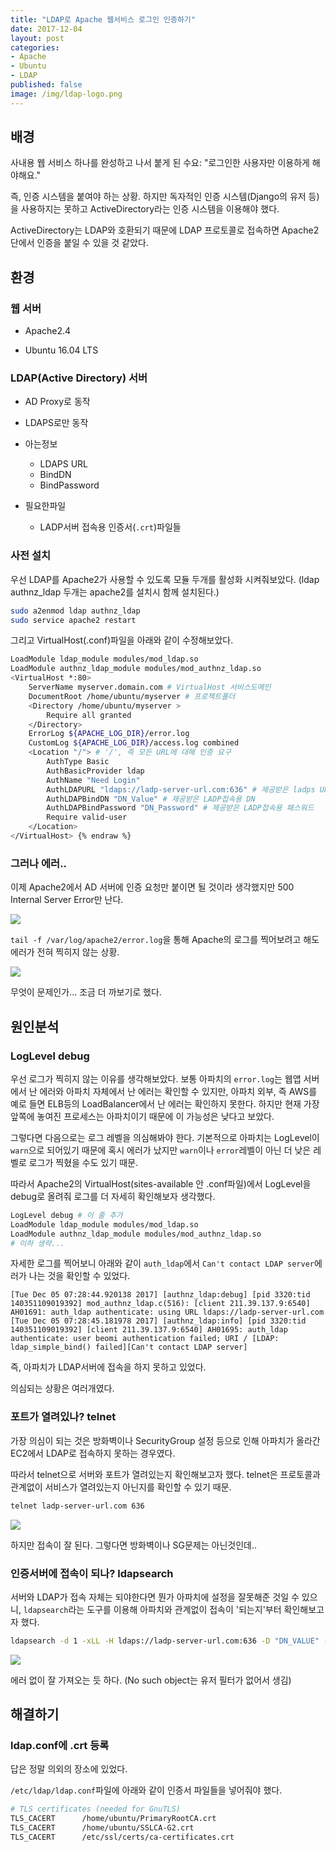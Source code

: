```yaml
---
title: "LDAP로 Apache 웹서비스 로그인 인증하기"
date: 2017-12-04
layout: post
categories:
- Apache
- Ubuntu
- LDAP
published: false
image: /img/ldap-logo.png
---
```


## 배경

사내용 웹 서비스 하나를 완성하고 나서 붙게 된 수요: "로그인한 사용자만 이용하게 해야해요."

즉, 인증 시스템을 붙여야 하는 상황. 하지만 독자적인 인증 시스템(Django의 유저 등)을 사용하지는 못하고 ActiveDirectory라는 인증 시스템을 이용해야 했다.

ActiveDirectory는 LDAP와 호환되기 때문에 LDAP 프로토콜로 접속하면 Apache2단에서 인증을 붙일 수 있을 것 같았다.

## 환경

### 웹 서버

- Apache2.4

- Ubuntu 16.04 LTS

### LDAP(Active Directory) 서버

- AD Proxy로 동작 

- LDAPS로만 동작

- 아는정보
  - LDAPS URL
  - BindDN
  - BindPassword

- 필요한파일
  - LADP서버 접속용 인증서(`.crt`)파일들

### 사전 설치

우선 LDAP를 Apache2가 사용할 수 있도록 모듈 두개를 활성화 시켜줘보았다. (ldap authnz_ldap 두개는 apache2를 설치시 함께 설치된다.)

```sh
sudo a2enmod ldap authnz_ldap
sudo service apache2 restart
```

그리고 VirtualHost(.conf)파일을 아래와 같이 수정해보았다.

```sh {% raw %}
LoadModule ldap_module modules/mod_ldap.so
LoadModule authnz_ldap_module modules/mod_authnz_ldap.so
<VirtualHost *:80>
    ServerName myserver.domain.com # VirtualHost 서비스도메인
    DocumentRoot /home/ubuntu/myserver # 프로젝트폴더
    <Directory /home/ubuntu/myserver >
        Require all granted
    </Directory>
    ErrorLog ${APACHE_LOG_DIR}/error.log
    CustomLog ${APACHE_LOG_DIR}/access.log combined
    <Location "/"> # '/', 즉 모든 URL에 대해 인증 요구 
        AuthType Basic
        AuthBasicProvider ldap
        AuthName "Need Login"
        AuthLDAPURL "ldaps://ladp-server-url.com:636" # 제공받은 ladps URL
        AuthLDAPBindDN "DN_Value" # 제공받은 LADP접속용 DN
        AuthLDAPBindPassword "DN_Password" # 제공받은 LADP접속용 패스워드
        Require valid-user
    </Location>
</VirtualHost> {% endraw %}
```

### 그러나 에러..

이제 Apache2에서 AD 서버에 인증 요청만 붙이면 될 것이라 생각했지만 500 Internal Server Error만 난다.

![](https://www.dropbox.com/s/2icmxd1j4lo8b2p/Screenshot%202017-12-05%2015.46.17.png?dl=1)

`tail -f /var/log/apache2/error.log`을 통해 Apache의 로그를 찍어보려고 해도 에러가 전혀 찍히지 않는 상황.

![](https://www.dropbox.com/s/vv4pgnw53dl96yq/Screenshot%202017-12-05%2015.48.36.png?dl=1)

무엇이 문제인가... 조금 더 까보기로 했다.

## 원인분석

### LogLevel debug

우선 로그가 찍히지 않는 이유를 생각해보았다. 보통 아파치의 `error.log`는 웹앱 서버에서 난 에러와 아파치 자체에서 난 에러는 확인할 수 있지만, 아파치 외부, 즉 AWS를 예로 들면 ELB등의 LoadBalancer에서 난 에러는 확인하지 못한다. 하지만 현재 가장 앞쪽에 놓여진 프로세스는 아파치이기 때문에 이 가능성은 낮다고 보았다.

그렇다면 다음으로는 로그 레벨을 의심해봐야 한다. 기본적으로 아파치는 LogLevel이 `warn`으로 되어있기 때문에 혹시 에러가 났지만 `warn`이나 `error`레벨이 아닌 더 낮은 레벨로 로그가 찍혔을 수도 있기 때문.

따라서 Apache2의 VirtualHost(sites-available 안 .conf파일)에서 LogLevel을 debug로 올려줘 로그를 더 자세히 확인해보자 생각했다.

```sh
LogLevel debug # 이 줄 추가 
LoadModule ldap_module modules/mod_ldap.so
LoadModule authnz_ldap_module modules/mod_authnz_ldap.so
# 이하 생략...
```

자세한 로그를 찍어보니 아래와 같이 `auth_ldap`에서 `Can't contact LDAP server`에러가 나는 것을 확인할 수 있었다.

```
[Tue Dec 05 07:28:44.920138 2017] [authnz_ldap:debug] [pid 3320:tid 140351109019392] mod_authnz_ldap.c(516): [client 211.39.137.9:6540] AH01691: auth_ldap authenticate: using URL ldaps://ladp-server-url.com
[Tue Dec 05 07:28:45.181978 2017] [authnz_ldap:info] [pid 3320:tid 140351109019392] [client 211.39.137.9:6540] AH01695: auth_ldap authenticate: user beomi authentication failed; URI / [LDAP: ldap_simple_bind() failed][Can't contact LDAP server]
```

즉, 아파치가 LDAP서버에 접속을 하지 못하고 있었다.

의심되는 상황은 여러개였다.

### 포트가 열려있나? telnet 

가장 의심이 되는 것은 방화벽이나 SecurityGroup 설정 등으로 인해 아파치가 올라간 EC2에서 LDAP로 접속하지 못하는 경우였다.

따라서 telnet으로 서버와 포트가 열려있는지 확인해보고자 했다. telnet은 프로토콜과 관계없이 서비스가 열려있는지 아닌지를 확인할 수 있기 때문.

```sh
telnet ladp-server-url.com 636
```

![](https://www.dropbox.com/s/gelxupp2qbvlqb3/Screenshot%202017-12-05%2016.33.26.png?dl=1)

하지만 접속이 잘 된다. 그렇다면 방화벽이나 SG문제는 아닌것인데..

### 인증서버에 접속이 되나? ldapsearch

서버와 LDAP가 접속 자체는 되야한다면 뭔가 아파치에 설정을 잘못해준 것일 수 있으니, `ldapsearch`라는 도구를 이용해 아파치와 관계없이 접속이 '되는지'부터 확인해보고자 했다.

```sh
ldapsearch -d 1 -xLL -H ldaps://ladp-server-url.com:636 -D "DN_VALUE" -w "DN_PASSWORD"
```

![](https://www.dropbox.com/s/isxwqsz05fn1fll/Screenshot%202017-12-05%2017.20.54.png?dl=1)

에러 없이 잘 가져오는 듯 하다. (No such object는 유저 필터가 없어서 생김)

## 해결하기 

### ldap.conf에 .crt 등록

답은 정말 의외의 장소에 있었다.

`/etc/ldap/ldap.conf`파일에 아래와 같이 인증서 파일들을 넣어줘야 했다.

```sh
# TLS certificates (needed for GnuTLS)
TLS_CACERT      /home/ubuntu/PrimaryRootCA.crt
TLS_CACERT      /home/ubuntu/SSLCA-G2.crt
TLS_CACERT      /etc/ssl/certs/ca-certificates.crt
```

